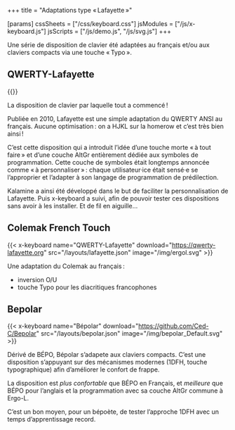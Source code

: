 +++
title = "Adaptations type « Lafayette »"

[params]
cssSheets = ["/css/keyboard.css"]
jsModules = ["/js/x-keyboard.js"]
jsScripts = ["/js/demo.js", "/js/svg.js"]
+++

Une série de disposition de clavier été adaptées au français et/ou aux claviers
compacts via une touche « Typo ».


QWERTY-Lafayette
--------------------------------------------------------------------------------

{{<x-keyboard name="QWERTY-Lafayette" layout="lafayette"
              href="https://qwerty-lafayette.org">}}

La disposition de clavier par laquelle tout a commencé !

Publiée en 2010, Lafayette est une simple adaptation du QWERTY ANSI au français.
Aucune optimisation : on a HJKL sur la homerow et c’est très bien ainsi !

C’est cette disposition qui a introduit l’idée d’une touche morte « à tout
faire » et d’une couche AltGr entièrement dédiée aux symboles de programmation.
Cette couche de symboles était longtemps annoncée comme « à personnaliser » :
chaque utilisateur·ice était sensé·e se l’approprier et l’adapter à son langage
de programmation de prédilection.

Kalamine a ainsi été développé dans le but de faciliter la personnalisation de
Lafayette. Puis x-keyboard a suivi, afin de pouvoir tester ces dispositions sans
avoir à les installer. Et de fil en aiguille…


Colemak French Touch
--------------------------------------------------------------------------------

{{< x-keyboard
    name="QWERTY-Lafayette"
    download="https://qwerty-lafayette.org"
    src="/layouts/lafayette.json"
    image="/img/ergol.svg" >}}

Une adaptation du Colemak au français :

- inversion O/U
- touche Typo pour les diacritiques francophones


Bepolar
--------------------------------------------------------------------------------

{{< x-keyboard
    name="Bépolar"
    download="https://github.com/Ced-C/Bepolar"
    src="/layouts/bepolar.json"
    image="/img/bepolar_Default.svg" >}}

Dérivé de BÉPO, Bépolar s’adapete aux claviers compacts. C’est une disposition s’appuyant sur des mécanismes modernes (1DFH, touche typographique) afin d’améliorer le confort de frappe.

La disposition est _plus confortable_ que BÉPO en Français, et _meilleure_ que BÉPO pour l’anglais et la programmation avec sa couche AltGr commune à Ergo-L.

C’est un bon moyen, pour un bépoète, de tester l’approche 1DFH avec un temps d’apprentissage record.